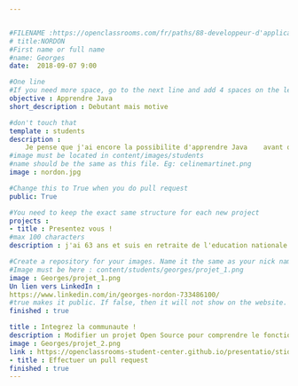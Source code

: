 ```yaml
---


#FILENAME :https://openclassrooms.com/fr/paths/88-developpeur-d'application-java/georgesnordon
# title:NORDON
#First name or full name
#name: Georges
date:  2018-09-07 9:00

#One line
#If you need more space, go to the next line and add 4 spaces on the left, as in 'description'
objective : Apprendre Java
short_description : Debutant mais motive

#don't touch that
template : students
description :
	Je pense que j'ai encore la possibilite d'apprendre Java 	avant que Microsoft n'ait encore completement decide pour 	moi de ce que je devais faire. Et j'ajoute(c'est le 	commit) que grace a Microsoft et a ses failles j'ai appris 	quelques commandes Linux.
#image must be located in content/images/students
#name should be the same as this file. Eg: celinemartinet.png
image : nordon.jpg

#Change this to True when you do pull request
public: True

#You need to keep the exact same structure for each new project
projects :
- title : Presentez vous !
#max 100 characters
description : j'ai 63 ans et suis en retraite de l'education nationale. La programmation informatique m'a toujours interesse meme si cela fait longtemps que je n'ai pas pratique. C'est un peu complique de s'y remettre mais je ne desespere pas d'y arriver...

#Create a repository for your images. Name it the same as your nick nameand profile picture
#Image must be here : content/students/georges/projet_1.png
image : Georges/projet_1.png
Un lien vers LinkedIn :
https://www.linkedin.com/in/georges-nordon-733486100/
#true makes it public. If false, then it will not show on the website.
finished : true

title : Integrez la communaute !
description : Modifier un projet Open Source pour comprendre le fonctionnement de Git , de GitHub et des pull requests
image : Georges/projet_2.png
link : https://openclassrooms-student-center.github.io/presentatio/stidents/Georges.html
- title : Effectuer un pull request
finished : true
---
```

